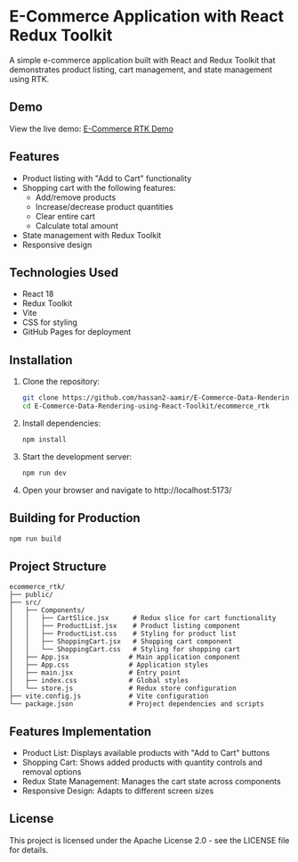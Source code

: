 # E-Commerce Application with React Redux Toolkit

A simple e-commerce application built with React and Redux Toolkit that demonstrates product listing, cart management, and state management using RTK.

## Demo

View the live demo: [E-Commerce RTK Demo](https://hassan2-aamir.github.io/E-Commerce-Data-Rendering-using-React-Toolkit/)

## Features

- Product listing with "Add to Cart" functionality
- Shopping cart with the following features:
    - Add/remove products
    - Increase/decrease product quantities
    - Clear entire cart
    - Calculate total amount
- State management with Redux Toolkit
- Responsive design

## Technologies Used

- React 18
- Redux Toolkit
- Vite
- CSS for styling
- GitHub Pages for deployment

## Installation

1. Clone the repository:
     ```bash
     git clone https://github.com/hassan2-aamir/E-Commerce-Data-Rendering-using-React-Toolkit.git
     cd E-Commerce-Data-Rendering-using-React-Toolkit/ecommerce_rtk
     ```

2. Install dependencies:
     ```bash
     npm install
     ```

3. Start the development server:
     ```bash
     npm run dev
     ```

4. Open your browser and navigate to http://localhost:5173/ 

## Building for Production

```bash
npm run build
```

## Project Structure

```
ecommerce_rtk/
├── public/
├── src/
│   ├── Components/
│   │   ├── CartSlice.jsx      # Redux slice for cart functionality
│   │   ├── ProductList.jsx    # Product listing component
│   │   ├── ProductList.css    # Styling for product list
│   │   ├── ShoppingCart.jsx   # Shopping cart component
│   │   └── ShoppingCart.css   # Styling for shopping cart
│   ├── App.jsx               # Main application component
│   ├── App.css               # Application styles
│   ├── main.jsx              # Entry point
│   ├── index.css             # Global styles
│   └── store.js              # Redux store configuration
├── vite.config.js            # Vite configuration
└── package.json              # Project dependencies and scripts
```
        
## Features Implementation

- Product List: Displays available products with "Add to Cart" buttons
- Shopping Cart: Shows added products with quantity controls and removal options
- Redux State Management: Manages the cart state across components
- Responsive Design: Adapts to different screen sizes

## License

This project is licensed under the Apache License 2.0 - see the LICENSE file for details.
